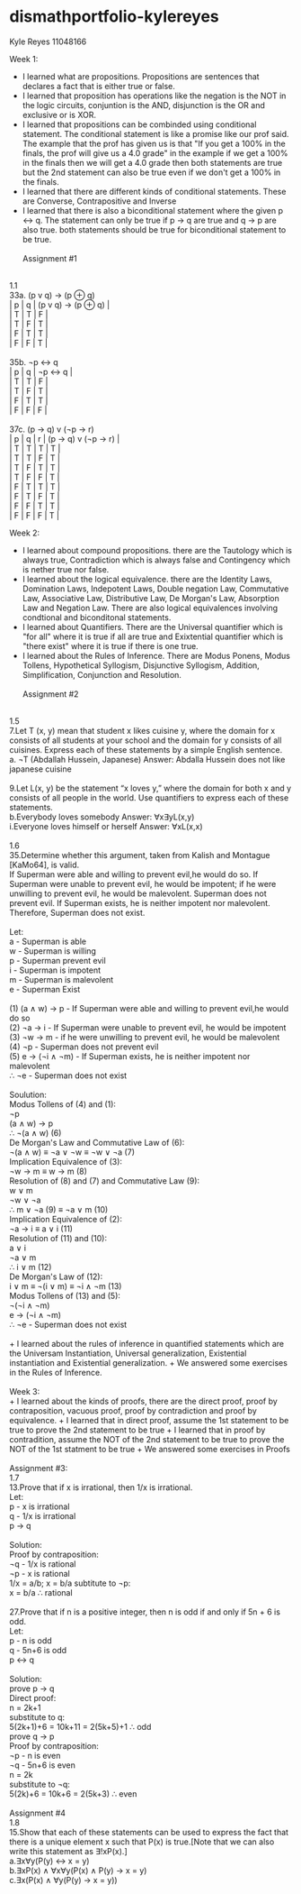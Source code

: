 # dismathportfolio-kylereyes
Kyle Reyes 11048166 

Week 1:
</br>
+ I learned what are propositions. Propositions are sentences that declares a fact that is either true or false.
+ I learned that proposition has operations like the negation is the NOT in the logic circuits, conjuntion is the AND, disjunction is the OR and exclusive or is XOR.
+ I learned that propositions can be combinded using conditional statement. The conditional statement is like a promise like our prof said. The example that the prof has given us  is that "If you get a 100% in the finals, the prof will give us a 4.0 grade" in the example if we get a 100% in the finals then we will get a 4.0 grade then both statements are true but the 2nd statement can also be true even if we don't get a 100% in the finals.
+ I learned that there are different kinds of conditional statements. These are Converse, Contrapositive and Inverse
+ I learned that there is also a biconditional statement where the given p ↔ q. The statement can only be true if p → q are true and q → p are also true. both statements should be true for biconditional statement to be true.
</br></br>
Assignment #1
</br>
1.1</br>
33a. (p v q) → (p ⊕ q)
</br>
| p | q | (p v q) → (p ⊕ q) |</br>
| T | T |         F          |</br>
| T | F |         T          |</br>
| F | T |         T          |</br>
| F | F |         T          |</br>
</br>
35b. ¬p ↔ q
</br>
| p | q | ¬p ↔ q |</br>
| T | T |    F   |</br>
| T | F |    T   |</br>
| F | T |    T   |</br>
| F | F |    F   |</br>
</br>
37c. (p → q) v (¬p → r)
</br>
| p | q | r | (p → q) v (¬p → r) |</br>
| T | T | T |         T          |</br>
| T | T | F |         T          |</br>
| T | F | T |         T          |</br>
| T | F | F |         T          |</br>
| F | T | T |         T          |</br>
| F | T | F |         T          |</br>
| F | F | T |         T          |</br>
| F | F | F |         T          |</br>

Week 2:
</br>
+ I learned about compound propositions. there are the Tautology which is always true, Contradiction which is always false and Contingency which is nether true nor false.
+ I learned about the logical equivalence. there are the Identity Laws, Domination Laws, Indepotent Laws, Double negation Law, Commutative Law, Associative Law, Distributive Law, De Morgan's Law, Absorption Law and Negation Law. There are also logical equivalences involving condtional and biconditonal statements.
+ I learned about Quantifiers. There are the Universal quantifier which is "for all" where it is true if all are true and Exixtential quantifier which is "there exist" where it is true if there is one  true.
+ I learned about the Rules of Inference. There are Modus Ponens, Modus Tollens, Hypothetical Syllogism, Disjunctive Syllogism, Addition, Simplification, Conjunction and Resolution.
</br></br>
Assignment #2
</br>
1.5</br>
 7.Let T (x, y) mean that student x likes cuisine y, where the domain for x consists of all students at your school and the domain for y consists of all cuisines. Express each of these statements by a simple English sentence.</br>
a. ¬T (Abdallah Hussein, Japanese) Answer: Abdalla Hussein does not like japanese cuisine
</br></br>
 9.Let L(x, y) be the statement “x loves y,” where the domain for both x and y consists of all people in the world. Use quantifiers to express each of these statements.</br>
b.Everybody loves somebody Answer:  ∀x∃yL(x,y)</br>
i.Everyone loves himself or herself Answer: ∀xL(x,x)</br></br>
1.6</br>
35.Determine whether this argument, taken from Kalish and Montague [KaMo64], is valid.</br>
If Superman were able and willing to prevent evil,he would do so. If Superman were unable to prevent evil, he would be impotent; if he were unwilling to prevent evil, he would be malevolent. Superman does not prevent evil. If Superman exists, he is neither impotent nor malevolent. Therefore, Superman does not exist.</br></br>
Let:</br>
a - Superman is able</br>
w - Superman is willing</br>
p - Superman prevent evil</br>
i - Superman is impotent</br>
m - Superman is malevolent</br>
e - Superman Exist</br>
</br>
(1) (a ∧ w) → p - If Superman were able and willing to prevent evil,he would do so</br>
(2) ¬a → i - If Superman were unable to prevent evil, he would be impotent</br>
(3) ¬w → m - if he were unwilling to prevent evil, he would be malevolent</br>
(4) ¬p - Superman does not prevent evil</br>
(5) e → (¬i ∧ ¬m) - If Superman exists, he is neither impotent nor malevolent</br>
∴ ¬e - Superman does not exist</br></br>
Soulution:</br>
Modus Tollens of (4) and (1):</br>
¬p</br>
(a ∧ w) → p</br>
∴ ¬(a ∧ w) (6)</br>
De Morgan's Law and Commutative Law of (6):</br>
¬(a ∧ w) ≡ ¬a ∨ ¬w ≡ ¬w ∨ ¬a (7)</br>
Implication Equivalence of (3):</br>
¬w → m ≡ w → m (8)</br>
Resolution of (8) and (7) and Commutative Law (9):</br>
w ∨ m</br>
¬w ∨ ¬a</br>
∴ m ∨ ¬a (9) ≡ ¬a ∨ m (10) </br>
Implication Equivalence of (2):</br>
¬a → i ≡ a ∨ i (11)</br>
Resolution of (11) and (10):</br>
a ∨ i</br>
¬a ∨ m</br>
∴ i ∨ m (12)</br>
De Morgan's Law of (12):</br>
i ∨ m ≡ ¬(i ∨ m) ≡ ¬i ∧ ¬m (13)</br>
Modus Tollens of (13) and (5):</br>
¬(¬i ∧ ¬m)</br>
e → (¬i ∧ ¬m)</br>
∴ ¬e - Superman does not exist</br>
</br>
+ I learned about the rules of inference in quantified statements which are the Universam Instantiation, Universal generalization, Existential instantiation and Existential generalization.
+ We answered some exercises in the Rules of Inference.
</br></br>
Week 3:</br>
+ I learned about the kinds of proofs, there are the direct proof, proof by contraposition, vacuous proof, proof by contradiction and proof by equivalence.
+ I learned that in direct proof, assume the 1st statement to be true to prove the 2nd statement to be true
+ I learned that in proof by contradition, assume the NOT of the 2nd statement to be true to prove the NOT of the 1st statment to be true
+ We answered some exercises in Proofs</br></br>
Assignment #3:</br>
1.7</br>
13.Prove that if x is irrational, then 1/x is irrational.</br>
Let:</br>
p - x is irrational</br>
q - 1/x is irrational</br>
p → q</br></br>
Solution:</br>
Proof by contraposition:</br>
¬q - 1/x is rational</br>
¬p - x is rational</br>
1/x = a/b; x = b/a</b>
subtitute to ¬p:</br>
x = b/a ∴ rational</br></br>
27.Prove that if n is a positive integer, then n is odd if and only if 5n + 6 is odd.</br>
Let:</br>
p - n is odd</br>
q - 5n+6 is odd</br>
p ↔ q</br></br>
Solution:</br>
prove p → q</br>
Direct proof:</br>
n = 2k+1</br>
substitute to q:</br>
5(2k+1)+6 = 10k+11 = 2(5k+5)+1 ∴ odd</br>
prove q → p</br>
Proof by contraposition:</br>
¬p - n is even </br>
¬q - 5n+6 is even</br>
n = 2k</br>
substitute to ¬q:</br>
5(2k)+6 = 10k+6 = 2(5k+3) ∴ even</br></br>
Assignment #4</br>
1.8</br>
15.Show that each of these statements can be used to express the fact that there is a unique element x such that P(x) is true.[Note that we can also write this statement as ∃!xP(x).] </br>
a.∃x∀y(P(y) ↔ x = y)</br>
b.∃xP(x) ∧ ∀x∀y(P(x) ∧ P(y) → x = y)</br>
c.∃x(P(x) ∧ ∀y(P(y) → x = y))</br></br>
